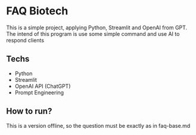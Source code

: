 # FAQ Biotech

This is a simple project, applying Python, Streamlit and OpenAI from GPT.
The intend of this program is use some simple command and use AI to respond clients

## Techs

- Python
- Streamlit
- OpenAI API (ChatGPT)
- Prompt Engineering

## How to run?
This is a version offline, so the question must be exactly as in faq-base.md
